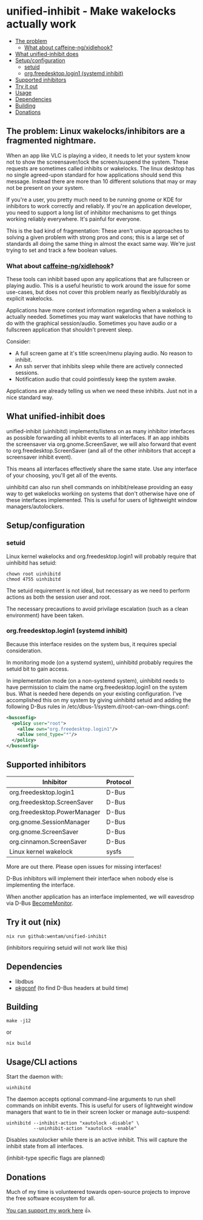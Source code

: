 # unified-inhibit - Make wakelocks actually work

* [The problem](#the-problem-linux-wakelocksinhibitors-are-a-fragmented-nightmare)
  * [What about caffeine-ng/xidlehook?](#what-about-caffeine-ngxidlehook) 
* [What unified-inhibit does](#what-unified-inhibit-does)
* [Setup/configuration](#setupconfiguration)
  * [setuid](#setuid)
  * [org.freedesktop.login1 (systemd inhibit)](#orgfreedesktoplogin1-systemd-inhibit)
* [Supported inhibitors](#supported-inhibitors)
* [Try it out](#try-it-out-nix)
* [Usage](#usagecli-actions)
* [Dependencies](#dependencies)
* [Building](#building)
* [Donations](#donations)

## The problem: Linux wakelocks/inhibitors are a fragmented nightmare.

When an app like VLC is playing a video, it needs to let your system know not to show the screensaver/lock the screen/suspend the system.
These requests are sometimes called inhibits or wakelocks. The linux desktop has no single agreed-upon standard for how
applications should send this message. Instead there are more than 10 different solutions that may or may not
be present on your system.

If you're a user, you pretty much need to be running gnome or KDE for inhibitors to work correctly and reliably.
If you're an application developer, you need to support a long list of inhibitor mechanisms to get
things working reliably everywhere. It's painful for everyone.

This is the bad kind of fragmentation: These aren't unique approaches to solving a given problem
with strong pros and cons; this is a large set of standards all doing the same thing in almost the
exact same way. We're just trying to set and track a few boolean values.

### What about [caffeine-ng](https://codeberg.org/WhyNotHugo/caffeine-ng)/[xidlehook](https://github.com/jD91mZM2/xidlehook)?

These tools can inhibit based upon any applications that are fullscreen or playing audio. This is a useful heuristic to
work around the issue for some use-cases, but does not cover this problem nearly as flexibly/durably as explicit wakelocks.

Applications have more context information regarding when a wakelock is actually needed.
Sometimes you may want wakelocks that have nothing to do with the graphical session/audio. Sometimes you have audio or a fullscreen
application that shouldn't prevent sleep.

Consider:
* A full screen game at it's title screen/menu playing audio. No reason to inhibit.
* An ssh server that inhibits sleep while there are actively connected sessions.
* Notification audio that could pointlessly keep the system awake.

Applications are already telling us when we need these inhibits. Just not in a nice standard way.

## What unified-inhibit does

unified-inhibit (uinhibitd) implements/listens on as many inhibitor interfaces as possible
forwarding all inhibit events to all interfaces. If an app inhibits the screensaver via
org.gnome.ScreenSaver, we will also forward that event to org.freedesktop.ScreenSaver (and all of
the other inhibitors that accept a screensaver inhibit event).

This means all interfaces effectively share the same state. Use any interface of your choosing,
you'll get all of the events.

uinhibitd can also run shell commands on inhibit/release providing an easy way to get wakelocks working on systems that don't otherwise have one of these interfaces implemented. This is useful for users of lightweight window managers/autolockers.

## Setup/configuration

### setuid

Linux kernel wakelocks and org.freedesktop.login1 will probably require that uinhibitd has setuid:

```
chown root uinhibitd
chmod 4755 uinhibitd
```

The setuid requirement is not ideal, but necessary as we need to perform actions as both the session
user and root.

The necessary precautions to avoid privilage escalation (such as a clean environment) have been
taken.

### org.freedesktop.login1 (systemd inhibit)

Because this interface resides on the system bus, it requires special consideration.

In monitoring mode (on a systemd system), uinhibitd probably requires the setuid bit to gain access.

In implementation mode (on a non-systemd system), uinhibitd needs to have permission to claim the
name org.freedesktop.login1 on the system bus. What is needed here depends on your existing
configuration. I've accomplished this on my system by giving uinhibitd setuid and adding the
following D-Bus rules in /etc/dbus-1/system.d/root-can-own-things.conf:

```xml
<busconfig>
  <policy user="root">
    <allow own="org.freedesktop.login1"/>
    <allow send_type="*"/>
  </policy>
</busconfig>
```

## Supported inhibitors
Inhibitor | Protocol
---|---
org.freedesktop.login1 | D-Bus
org.freedesktop.ScreenSaver | D-Bus
org.freedesktop.PowerManager | D-Bus
org.gnome.SessionManager | D-Bus
org.gnome.ScreenSaver | D-Bus
org.cinnamon.ScreenSaver | D-Bus
Linux kernel wakelock | sysfs

More are out there. Please open issues for missing interfaces!

D-Bus inhibitors will implement their interface when nobody else is implementing the interface.

When another application has an interface implemented, we will eavesdrop via D-Bus
[BecomeMonitor](https://dbus.freedesktop.org/doc/dbus-specification.html#bus-messages-become-monitor).

## Try it out (nix)

```
nix run github:wentam/unified-inhibit
```
(inhibitors requiring setuid will not work like this)

## Dependencies

* libdbus
* [pkgconf](https://github.com/pkgconf/pkgconf) (to find D-Bus headers at build time)

## Building

```
make -j12
```
or
```
nix build
```

## Usage/CLI actions

Start the daemon with:
```
uinhibitd
```

The daemon accepts optional command-line arguments to run shell commands on inhibit events. This is
useful for users of lightweight window managers that want to tie in their screen locker or manage
auto-suspend:

```
uinhibitd --inhibit-action "xautolock -disable" \
          --uninhibit-action "xautolock -enable"
```

Disables xautolocker while there is an active inhibit. This will capture the inhibit state from all
interfaces.

(inhibit-type specific flags are planned)

## Donations
Much of my time is volunteered towards open-source projects to improve the free software ecosystem
for all.

[You can support my work here](https://liberapay.com/wentam) :+1:.
